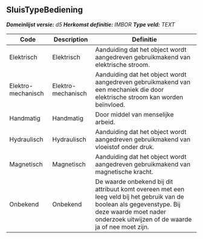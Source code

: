 ﻿## SluisTypeBediening

*__Domeinlijst versie:__ d5*
*__Herkomst definitie:__ IMBOR*
*__Type veld:__ TEXT*

|__Code__ |__Description__ |__Definitie__	|
|	---	|	---	|   ---	| 
| Elektrisch | Elektrisch | Aanduiding dat het object wordt aangedreven gebruikmakend van elektrische stroom. |
| Elektro-mechanisch | Elektro-mechanisch | Aanduiding dat het object wordt aangedreven gebruikmakend van een mechaniek die door elektrische stroom kan worden beïnvloed. |
| Handmatig | Handmatig | Door middel van menselijke arbeid. |
| Hydraulisch | Hydraulisch | Aanduiding dat het object wordt aangedreven gebruikmakend van vloeistof onder druk. |
| Magnetisch | Magnetisch | Aanduiding dat het object wordt aangedreven gebruikmakend van magnetische kracht. |
| Onbekend | Onbekend | De waarde onbekend bij dit attribuut komt overeen met een leeg veld bij het gebruik van de boolean als gegevenstype. Bij deze waarde moet nader onderzoek uitwijzen of de waarde ja of nee moet zijn. |
